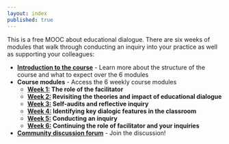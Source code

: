 ```yaml
---
layout: index
published: true
---
```


This is a free MOOC about educational dialogue. There are six weeks of modules that walk through conducting an inquiry into your practice as well as supporting your colleagues:
* **[Introduction to the course](https://mbrugha.github.io/course-in-a-box/modules/introduction/introduction/)** - Learn more about the structure of the course and what to expect over the 6 modules
* **Course modules** -  Access the 6 weekly course modules
  * **[Week 1:](https://mbrugha.github.io/course-in-a-box/modules/the%20course%20modules/wk-1/) The role of the facilitator**
  * **[Week 2:](https://mbrugha.github.io/course-in-a-box/modules/the%20course%20modules/wk-2/) Revisiting the theories and impact of educational dialogue**
  * **[Week 3:](https://mbrugha.github.io/course-in-a-box/modules/the%20course%20modules/wk-3/) Self-audits and reflective inquiry**
  * **[Week 4:](https://mbrugha.github.io/course-in-a-box/modules/the%20course%20modules/wk-4/) Identifying key dialogic features in the classroom**
  * **[Week 5:](https://mbrugha.github.io/course-in-a-box/modules/the%20course%20modules/wk-5/) Conducting an inquiry**
  * **[Week 6:](https://mbrugha.github.io/course-in-a-box/modules/the%20course%20modules/wk-6/) Continuing the role of facilitator and your inquiries**
* **[Community discussion forum](https://www.edudialogue.org/forum/?foro=signin#038;redirect_to=https%3A%2F%2Fwww.edudialogue.org%2Fforum%2Fdialogue-mooc-on-dialogue%2F)** - Join the discussion!

